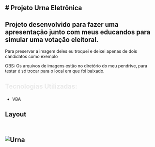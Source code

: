 ## <p> # Projeto Urna Eletrônica</p>
## Projeto desenvolvido para fazer uma apresentação junto com meus educandos para simular uma votação eleitoral.
Para preservar a imagem deles eu troquei e deixei apenas de dois candidatos como exemplo
<p> OBS: Os arquivos de imagens estão no diretório do meu pendrive, para testar é só trocar para o local em que foi baixado.</p>

## <p style="color: #eaeaea; font-weight: bold;">Tecnologias Utilizadas:</p>
- VBA

## <p>Layout</p>

## <p style="width: 600px; height: 1200px; padding-top: 30px;">![Urna](https://user-images.githubusercontent.com/53532151/194973217-cc5b13be-c6bc-473c-807e-f111a5bbd34f.png)</p>


